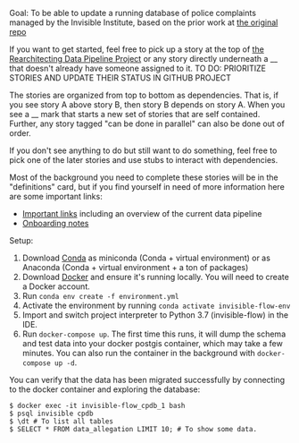 Goal: 
To be able to update a running database of police complaints managed by the Invisible Institute, based on the prior work at [the original repo](https://github.com/invinst/chicago-police-data)

If you want to get started, feel free to pick up a story at the top of [the Rearchitecting Data Pipeline Project](https://github.com/invinst/invisible-flow/projects/1) or any story directly underneath a __ that doesn't already have someone assigned to it.
TO DO: PRIORITIZE STORIES AND UPDATE THEIR STATUS IN GITHUB PROJECT

The stories are organized from top to bottom as dependencies. That is, if you see story A above story B, then story B depends on story A. When you see a __ mark that starts a new set of stories that are self contained.
Further, any story tagged "can be done in parallel" can also be done out of order. 

If you don't see anything to do but still want to do something, feel free to pick one of the later stories and use stubs to interact with dependencies.

Most of the background you need to complete these stories will be in the "definitions" card, but if you find yourself in need of more information here are some important links: 
* [Important links](https://docs.google.com/document/d/1fGi61CmjcWeY6xFlV0qHKrPLH4AqJkDkd70YWtOaQIg/edit?usp=sharing) including an overview of the current data pipeline
* [Onboarding notes](https://docs.google.com/document/d/1QIxJwsO7xY1-SbfmNyFxXGcDqBtex4QeeDGfRtrTMHA/edit?usp=sharing)

Setup:
1. Download [Conda](https://docs.conda.io/projects/conda/en/latest/) as miniconda (Conda + virtual environment) or as Anaconda (Conda + virtual environment + a ton of packages)
1. Download [Docker](https://hub.docker.com/editions/community/docker-ce-desktop-mac) and ensure it's running locally. You will need to create a Docker account. 
1. Run `conda env create -f environment.yml`
1. Activate the environment by running `conda activate invisible-flow-env`
1. Import and switch project interpreter to Python 3.7 (invisible-flow) in the IDE.
1. Run `docker-compose up`. The first time this runs, it will dump the schema and test data into your docker postgis container, which may take a few minutes. You can also run the container in the background with `docker-compose up -d`. 

You can verify that the data has been migrated successfully by connecting to the docker container and exploring the database:

```
$ docker exec -it invisible-flow_cpdb_1 bash
$ psql invisible cpdb
$ \dt # To list all tables
$ SELECT * FROM data_allegation LIMIT 10; # To show some data.  
``` 
